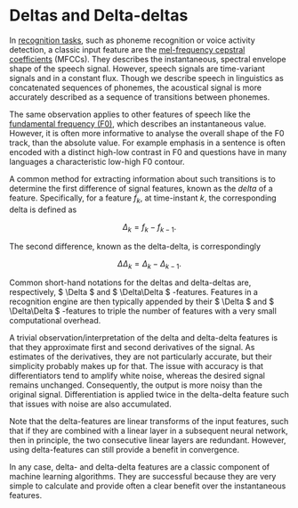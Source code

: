 # Deltas and Delta-deltas


In [recognition tasks](content:recotasks), such as
phoneme recognition or voice activity detection, a classic input feature
are the [mel-frequency cepstral coefficients](content:mfcc)
(MFCCs). They describes the instantaneous, spectral envelope shape of
the speech signal. However, speech signals are time-variant signals and
in a constant flux. Though we describe speech in linguistics as
concatenated sequences of phonemes, the acoustical signal is more
accurately described as a sequence of transitions between phonemes.

The same observation applies to other features of speech like the
[fundamental frequency (F0)](content:f0), which describes
an instantaneous value. However, it is often more informative to analyse
the overall shape of the F0 track, than the absolute value. For example
emphasis in a sentence is often encoded with a distinct high-low
contrast in F0 and questions have in many languages a characteristic
low-high F0 contour.

A common method for extracting information about such transitions is to
determine the first difference of signal features, known as the *delta*
of a feature. Specifically, for a feature $f_k$, at
time-instant *k*, the corresponding delta is defined as

$$ \Delta_k = f_k - f_{k-1}. $$

The second difference, known as the delta-delta, is correspondingly

$$ \Delta\Delta_k = \Delta_k - \Delta_{k-1}. $$

Common short-hand notations for the deltas and delta-deltas are,
respectively, $ \Delta $ and $ \Delta\Delta $ -features.
Features in a recognition engine are then typically appended by their
$ \Delta $ and $ \Delta\Delta $ -features to triple the
number of features with a very small computational overhead.

A trivial observation/interpretation of the delta and delta-delta
features is that they approximate first and second derivatives of the
signal. As estimates of the derivatives, they are not particularly
accurate, but their simplicity probably makes up for that. The issue
with accuracy is that differentiators tend to amplify white noise,
whereas the desired signal remains unchanged. Consequently, the output
is more noisy than the original signal. Differentiation is applied twice
in the delta-delta feature such that issues with noise are also
accumulated.

Note that the delta-features are linear transforms of the input
features, such that if they are combined with a linear layer in a
subsequent neural network, then in principle, the two consecutive linear
layers are redundant. However, using delta-features can still provide a
benefit in convergence.

In any case, delta- and delta-delta features are a classic component of
machine learning algorithms. They are successful because they are very
simple to calculate and provide often a clear benefit over the
instantaneous features.

  
